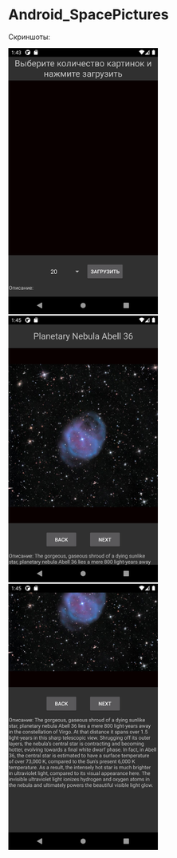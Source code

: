 # Android_SpacePictures

Скриншоты:

<img src="https://github.com/vacation99/Android_SpacePictures/blob/main/app/src/main/res/drawable/screenshot_main_1.png" width="300" /> <img src="https://github.com/vacation99/Android_SpacePictures/blob/main/app/src/main/res/drawable/screenshot_main_2.png" width="300" /> <img src="https://github.com/vacation99/Android_SpacePictures/blob/main/app/src/main/res/drawable/screenshot_main_3.png" width="300" />

